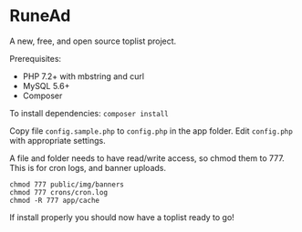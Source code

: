 # RuneAd
A new, free, and open source toplist project.

Prerequisites:
* PHP 7.2+ with mbstring and curl
* MySQL 5.6+
* Composer

To install dependencies:
```composer install```

Copy file `config.sample.php` to `config.php` in the app folder.
Edit `config.php` with appropriate settings.

A file and folder needs to have read/write access, so chmod them to 777.
This is for cron logs, and banner uploads.
```
chmod 777 public/img/banners
chmod 777 crons/cron.log
chmod -R 777 app/cache
```

If install properly you should now have a toplist ready to go!
